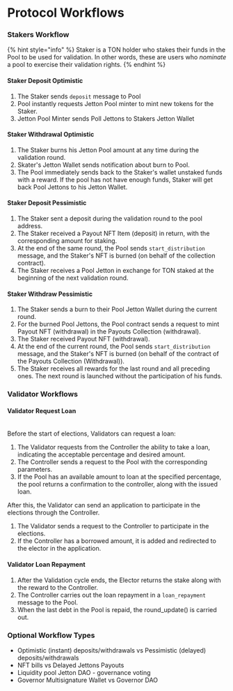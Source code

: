 # Protocol Workflows



### Stakers Workflow

{% hint style="info" %}
Staker is a TON holder who stakes their funds in the Pool to be used for validation. In other words, these are users who _nominate_ a pool to exercise their validation rights.
{% endhint %}

#### Staker Deposit Optimistic

1. The Staker sends `deposit` message to Pool
2. Pool instantly requests Jetton Pool minter to mint new tokens for the Staker.
3. Jetton Pool Minter sends Poll Jettons to Stakers Jetton Wallet

#### Staker Withdrawal Optimistic

1. The Staker burns his Jetton Pool amount at any time during the validation round.
2. Skater's Jetton Wallet sends notification about burn to Pool.
3. The Pool immediately sends back to the Staker's wallet unstaked funds with a reward. If the pool has not have enough funds, Staker will get back Pool Jettons to his Jetton Wallet.



#### Staker Deposit Pessimistic

1. The Staker sent a deposit during the validation round to the pool address.
2. The Staker received a Payout NFT Item (deposit) in return, with the corresponding amount for staking.
3. At the end of the same round, the Pool sends `start_distribution` message, and the Staker's NFT is burned (on behalf of the collection contract).
4. The Staker receives a Pool Jetton in exchange for TON staked at the beginning of the next validation round.

#### Staker Withdraw Pessimistic

1. The Staker sends a burn to their Pool Jetton Wallet during the current round.
2. For the burned Pool Jettons, the Pool contract sends a request to mint Payout NFT (withdrawal) in the Payouts Collection (withdrawal).
3. The Staker received Payout NFT (withdrawal).
4. At the end of the current round, the Pool sends `start_distribution` message, and the Staker's NFT is burned (on behalf of the contract of the Payouts Collection (Withdrawal)).
5. The Staker receives all rewards for the last round and all preceding ones. The next round is launched without the participation of his funds.



### Validator Workflows

#### Validator Request Loan

\
Before the start of elections, Validators can request a loan:

1. The Validator requests from the Controller the ability to take a loan, indicating the acceptable percentage and desired amount.
2. The Controller sends a request to the Pool with the corresponding parameters.
3. If the Pool has an available amount to loan at the specified percentage, the pool returns a confirmation to the controller, along with the issued loan.

After this, the Validator can send an application to participate in the elections through the Controller.

1. The Validator sends a request to the Controller to participate in the elections.
2. If the Controller has a borrowed amount, it is added and redirected to the elector in the application.

#### Validator Loan Repayment

1. After the Validation cycle ends, the Elector returns the stake along with the reward to the Controller.
2. The Controller carries out the loan repayment in a `loan_repayment` message to the Pool.
3. When the last debt in the Pool is repaid, the round\_update() is carried out.&#x20;



### Optional Workflow Types

* Optimistic (instant) deposits/withdrawals vs Pessimistic (delayed) deposits/withdrawals
* NFT bills vs Delayed Jettons Payouts
* Liquidity pool Jetton DAO - governance voting
* Governor Multisignature Wallet vs Governor DAO&#x20;

####
